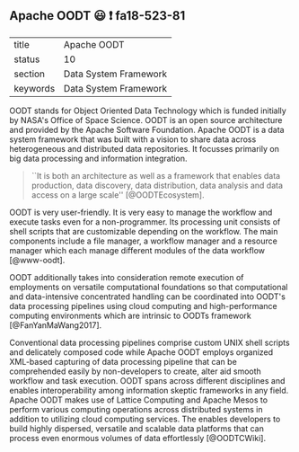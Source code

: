 ## Apache OODT :smiley: :exclamation: fa18-523-81


|          |                               |
| -------- | ----------------------------- |
| title    | Apache OODT                   | 
| status   | 10                            |
| section  | Data System Framework         |
| keywords | Data System Framework         |



OODT stands for Object Oriented Data Technology which is funded initially by NASA's Office of Space Science.  OODT is an open source architecture and provided by the Apache Software Foundation. Apache OODT is a data system framework that was built with a vision to share data across heterogeneous and distributed data repositories. It focusses primarily on big data processing and information integration. 

> ``It is both an architecture as well as a framework that enables 
> data production, data discovery, data distribution, data analysis 
> and data access on a large scale'' [@OODTEcosystem].

OODT is very user-friendly. It is very easy to manage the workflow and execute tasks even for a non-programmer. Its processing unit consists of shell scripts that are customizable depending on the workflow. The main components include a file manager, a workflow manager and a resource manager which each manage different modules of the data workflow [@www-oodt].

OODT additionally takes into consideration remote execution of employments on versatile computational foundations so that computational and data-intensive concentrated handling can be coordinated into OODT's data processing pipelines using cloud computing and high-performance computing environments which are intrinsic to OODTs framework [@FanYanMaWang2017]. 
 
Conventional data processing pipelines comprise custom UNIX shell scripts and delicately composed code while Apache OODT employs organized XML-based capturing of data processing pipeline that can be comprehended easily by non-developers to create, alter aid smooth workflow and task execution. OODT spans across different disciplines and enables interoperability among information skeptic frameworks in any field. Apache OODT makes use of Lattice Computing and Apache Mesos to perform various computing operations across distributed systems in addition to utilizing cloud computing services. The enables developers to build highly dispersed, versatile and scalable data platforms that can process even enormous volumes of data effortlessly [@OODTCWiki].


